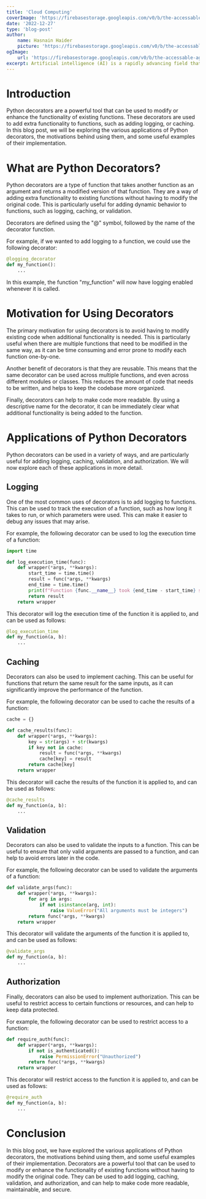 ```yaml
---
title: 'Cloud Computing'
coverImage: 'https://firebasestorage.googleapis.com/v0/b/the-accessable-agency.appspot.com/o/assets%2Fposts%2Fhaha2663_artificial_intelligence_and_machine_learning_a9064c6d-a7a8-4010-b30c-5ed640511fab.png?alt=media&token=aeae3f4d-1785-4a75-9c4c-6799e3475fb2'
date: '2022-12-27'
type: 'blog-post'
author:
    name: Hasnain Haider
    picture: 'https://firebasestorage.googleapis.com/v0/b/the-accessable-agency.appspot.com/o/assets%2Flogo%2FJust%20logo.svg?alt=media&token=bc318c06-6374-4f40-8d44-5979da7b715a'
ogImage:
    url: 'https://firebasestorage.googleapis.com/v0/b/the-accessable-agency.appspot.com/o/assets%2Fposts%2Fhaha2663_artificial_intelligence_and_machine_learning_a9064c6d-a7a8-4010-b30c-5ed640511fab.png?alt=media&token=aeae3f4d-1785-4a75-9c4c-6799e3475fb2'
excerpt: Artificial intelligence (AI) is a rapidly advancing field that aims to create intelligent machines that can think
---
```



# Introduction

Python decorators are a powerful tool that can be used to modify or enhance the functionality of existing functions. These decorators are used to add extra functionality to functions, such as adding logging, or caching. In this blog post, we will be exploring the various applications of Python decorators, the motivations behind using them, and some useful examples of their implementation. 

# What are Python Decorators? 

Python decorators are a type of function that takes another function as an argument and returns a modified version of that function. They are a way of adding extra functionality to existing functions without having to modify the original code. This is particularly useful for adding dynamic behavior to functions, such as logging, caching, or validation.

Decorators are defined using the "@" symbol, followed by the name of the decorator function. 

For example, if we wanted to add logging to a function, we could use the following decorator: 

```python
@logging_decorator
def my_function():
    ...
```

In this example, the function "my_function" will now have logging enabled whenever it is called.

# Motivation for Using Decorators

The primary motivation for using decorators is to avoid having to modify existing code when additional functionality is needed. This is particularly useful when there are multiple functions that need to be modified in the same way, as it can be time consuming and error prone to modify each function one-by-one. 

Another benefit of decorators is that they are reusable. This means that the same decorator can be used across multiple functions, and even across different modules or classes. This reduces the amount of code that needs to be written, and helps to keep the codebase more organized. 

Finally, decorators can help to make code more readable. By using a descriptive name for the decorator, it can be immediately clear what additional functionality is being added to the function. 

# Applications of Python Decorators

Python decorators can be used in a variety of ways, and are particularly useful for adding logging, caching, validation, and authorization. We will now explore each of these applications in more detail. 

## Logging

One of the most common uses of decorators is to add logging to functions. This can be used to track the execution of a function, such as how long it takes to run, or which parameters were used. This can make it easier to debug any issues that may arise. 

For example, the following decorator can be used to log the execution time of a function: 

```python
import time 

def log_execution_time(func):
    def wrapper(*args, **kwargs):
        start_time = time.time()
        result = func(*args, **kwargs)
        end_time = time.time()
        print(f"Function {func.__name__} took {end_time - start_time} seconds")
        return result 
    return wrapper
```

This decorator will log the execution time of the function it is applied to, and can be used as follows: 

```python
@log_execution_time
def my_function(a, b):
    ...
```

## Caching

Decorators can also be used to implement caching. This can be useful for functions that return the same result for the same inputs, as it can significantly improve the performance of the function.

For example, the following decorator can be used to cache the results of a function: 

```python
cache = {}

def cache_results(func):
    def wrapper(*args, **kwargs):
        key = str(args) + str(kwargs)
        if key not in cache:
            result = func(*args, **kwargs)
            cache[key] = result
        return cache[key]
    return wrapper
```

This decorator will cache the results of the function it is applied to, and can be used as follows: 

```python
@cache_results
def my_function(a, b):
    ...
```

## Validation 

Decorators can also be used to validate the inputs to a function. This can be useful to ensure that only valid arguments are passed to a function, and can help to avoid errors later in the code. 

For example, the following decorator can be used to validate the arguments of a function: 

```python
def validate_args(func):
    def wrapper(*args, **kwargs):
        for arg in args:
            if not isinstance(arg, int):
                raise ValueError("All arguments must be integers")
        return func(*args, **kwargs)
    return wrapper
```

This decorator will validate the arguments of the function it is applied to, and can be used as follows: 

```python
@validate_args
def my_function(a, b):
    ...
```

## Authorization 

Finally, decorators can also be used to implement authorization. This can be useful to restrict access to certain functions or resources, and can help to keep data protected. 

For example, the following decorator can be used to restrict access to a function: 

```python
def require_auth(func):
    def wrapper(*args, **kwargs):
        if not is_authenticated():
            raise PermissionError("Unauthorized")
        return func(*args, **kwargs)
    return wrapper
```

This decorator will restrict access to the function it is applied to, and can be used as follows: 

```python
@require_auth
def my_function(a, b):
    ...
```

# Conclusion

In this blog post, we have explored the various applications of Python decorators, the motivations behind using them, and some useful examples of their implementation. Decorators are a powerful tool that can be used to modify or enhance the functionality of existing functions without having to modify the original code. They can be used to add logging, caching, validation, and authorization, and can help to make code more readable, maintainable, and secure.